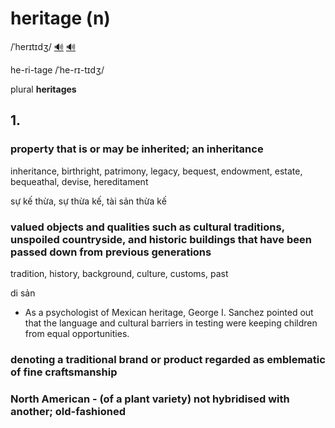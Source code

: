 # heritage (n)

/ˈherɪtɪdʒ/ [🔊](https://www.oxfordlearnersdictionaries.com/media/english/uk_pron/h/her/herit/heritage__gb_1.mp3) [🔊](https://www.oxfordlearnersdictionaries.com/media/english/us_pron/h/her/herit/heritage__us_1.mp3)

he-ri-tage /ˈhe-rɪ-tɪdʒ/

plural **heritages**

## 1.

### property that is or may be inherited; an inheritance

inheritance, birthright, patrimony, legacy, bequest, endowment, estate, bequeathal, devise, hereditament

sự kế thừa, sự thừa kế, tài sản thừa kế

### valued objects and qualities such as cultural traditions, unspoiled countryside, and historic buildings that have been passed down from previous generations

tradition, history, background, culture, customs, past

di sản

- As a psychologist of Mexican heritage, George I. Sanchez pointed out that the language and cultural barriers in testing were keeping children from equal opportunities.

### denoting a traditional brand or product regarded as emblematic of fine craftsmanship

### North American - (of a plant variety) not hybridised with another; old-fashioned